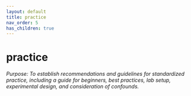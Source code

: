 ```yaml
---
layout: default
title: practice
nav_order: 5
has_children: true
---
```

# practice
*Purpose: To establish recommendations and guidelines for standardized practice, including a guide for beginners, best practices, lab setup, experimental design, and consideration of confounds.*
